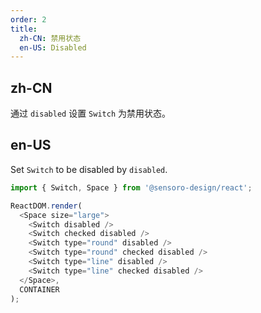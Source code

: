 ```yaml
---
order: 2
title:
  zh-CN: 禁用状态
  en-US: Disabled
---
```


## zh-CN

通过 `disabled` 设置 `Switch` 为禁用状态。

## en-US

Set `Switch` to be disabled by `disabled`.

```js
import { Switch, Space } from '@sensoro-design/react';

ReactDOM.render(
  <Space size="large">
    <Switch disabled />
    <Switch checked disabled />
    <Switch type="round" disabled />
    <Switch type="round" checked disabled />
    <Switch type="line" disabled />
    <Switch type="line" checked disabled />
  </Space>,
  CONTAINER
);
```
